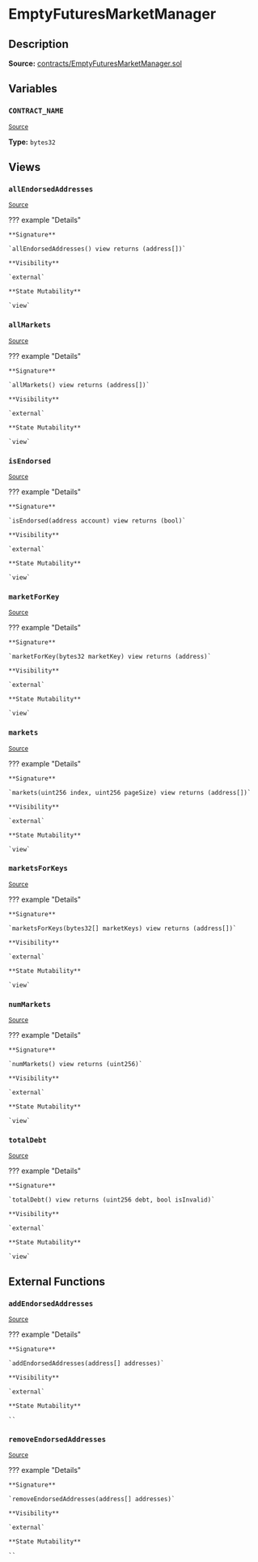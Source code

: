 # EmptyFuturesMarketManager

## Description

**Source:** [contracts/EmptyFuturesMarketManager.sol](https://github.com/Synthetixio/synthetix/tree/v2.96.1/contracts/EmptyFuturesMarketManager.sol)

## Variables

### `CONTRACT_NAME`

<sub>[Source](https://github.com/Synthetixio/synthetix/tree/v2.96.1/contracts/EmptyFuturesMarketManager.sol#L9)</sub>

**Type:** `bytes32`

## Views

### `allEndorsedAddresses`

<sub>[Source](https://github.com/Synthetixio/synthetix/tree/v2.96.1/contracts/EmptyFuturesMarketManager.sol#L70)</sub>

??? example "Details"

    **Signature**

    `allEndorsedAddresses() view returns (address[])`

    **Visibility**

    `external`

    **State Mutability**

    `view`

### `allMarkets`

<sub>[Source](https://github.com/Synthetixio/synthetix/tree/v2.96.1/contracts/EmptyFuturesMarketManager.sol#L39)</sub>

??? example "Details"

    **Signature**

    `allMarkets() view returns (address[])`

    **Visibility**

    `external`

    **State Mutability**

    `view`

### `isEndorsed`

<sub>[Source](https://github.com/Synthetixio/synthetix/tree/v2.96.1/contracts/EmptyFuturesMarketManager.sol#L65)</sub>

??? example "Details"

    **Signature**

    `isEndorsed(address account) view returns (bool)`

    **Visibility**

    `external`

    **State Mutability**

    `view`

### `marketForKey`

<sub>[Source](https://github.com/Synthetixio/synthetix/tree/v2.96.1/contracts/EmptyFuturesMarketManager.sol#L50)</sub>

??? example "Details"

    **Signature**

    `marketForKey(bytes32 marketKey) view returns (address)`

    **Visibility**

    `external`

    **State Mutability**

    `view`

### `markets`

<sub>[Source](https://github.com/Synthetixio/synthetix/tree/v2.96.1/contracts/EmptyFuturesMarketManager.sol#L11)</sub>

??? example "Details"

    **Signature**

    `markets(uint256 index, uint256 pageSize) view returns (address[])`

    **Visibility**

    `external`

    **State Mutability**

    `view`

### `marketsForKeys`

<sub>[Source](https://github.com/Synthetixio/synthetix/tree/v2.96.1/contracts/EmptyFuturesMarketManager.sol#L55)</sub>

??? example "Details"

    **Signature**

    `marketsForKeys(bytes32[] marketKeys) view returns (address[])`

    **Visibility**

    `external`

    **State Mutability**

    `view`

### `numMarkets`

<sub>[Source](https://github.com/Synthetixio/synthetix/tree/v2.96.1/contracts/EmptyFuturesMarketManager.sol#L30)</sub>

??? example "Details"

    **Signature**

    `numMarkets() view returns (uint256)`

    **Visibility**

    `external`

    **State Mutability**

    `view`

### `totalDebt`

<sub>[Source](https://github.com/Synthetixio/synthetix/tree/v2.96.1/contracts/EmptyFuturesMarketManager.sol#L61)</sub>

??? example "Details"

    **Signature**

    `totalDebt() view returns (uint256 debt, bool isInvalid)`

    **Visibility**

    `external`

    **State Mutability**

    `view`

## External Functions

### `addEndorsedAddresses`

<sub>[Source](https://github.com/Synthetixio/synthetix/tree/v2.96.1/contracts/EmptyFuturesMarketManager.sol#L75)</sub>

??? example "Details"

    **Signature**

    `addEndorsedAddresses(address[] addresses)`

    **Visibility**

    `external`

    **State Mutability**

    ``

### `removeEndorsedAddresses`

<sub>[Source](https://github.com/Synthetixio/synthetix/tree/v2.96.1/contracts/EmptyFuturesMarketManager.sol#L79)</sub>

??? example "Details"

    **Signature**

    `removeEndorsedAddresses(address[] addresses)`

    **Visibility**

    `external`

    **State Mutability**

    ``
